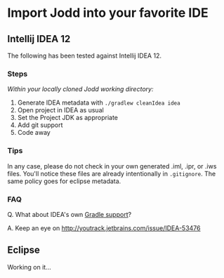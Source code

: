 
# Import Jodd into your favorite IDE

## Intellij IDEA 12

The following has been tested against Intellij IDEA 12.

### Steps

_Within your locally cloned Jodd working directory:_

1. Generate IDEA metadata with `./gradlew cleanIdea idea`
2. Open project in IDEA as usual
3. Set the Project JDK as appropriate
4. Add git support
5. Code away

### Tips

In any case, please do not check in your own generated .iml, .ipr, or .iws files.
You'll notice these files are already intentionally in `.gitignore`. The same policy goes for eclipse metadata.

### FAQ

Q. What about IDEA's own [Gradle support](http://confluence.jetbrains.net/display/IDEADEV/Gradle+integration)?

A. Keep an eye on http://youtrack.jetbrains.com/issue/IDEA-53476

## Eclipse

Working on it...